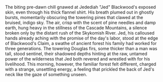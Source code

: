 The biting pre-dawn chill gnawed at Jedediah "Jed" Blackwood's exposed skin, even through his thick flannel shirt.  His breath plumed out in ghostly bursts, momentarily obscuring the towering pines that clawed at the bruised, indigo sky.  The air, crisp with the scent of pine needles and damp earth, hung heavy in the stillness of the Cascade Mountains, a silence broken only by the distant rush of the Skykomish River.  Jed, his calloused hands already aching with the promise of the day's labor, stood at the edge of Blackwood's Claim, a swathe of ancient forest his family had worked for three generations.  The towering Douglas firs, some thicker than a man was tall, stood sentinel, their shadowed depths hinting at the raw, untamed power of the wilderness that Jed both revered and wrestled with for his livelihood.  This morning, however, the familiar forest felt different, charged with a strange, unsettling energy, a feeling that prickled the back of Jed's neck like the gaze of something unseen.
